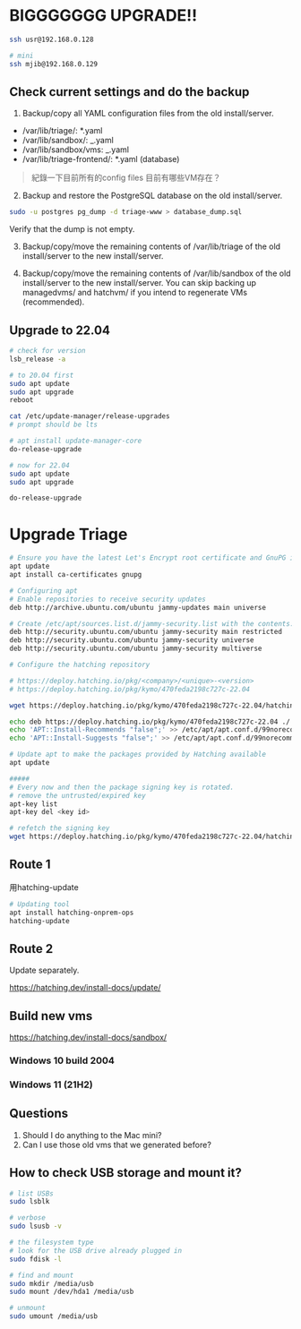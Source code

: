# BIGGGGGGG UPGRADE!!

```bash
ssh usr@192.168.0.128

# mini
ssh mjib@192.168.0.129
```

## Check current settings and do the backup

1. Backup/copy all YAML configuration files from the old install/server.

- /var/lib/triage/: \*.yaml
- /var/lib/sandbox/: \_.yaml
- /var/lib/sandbox/vms: \_.yaml
- /var/lib/triage-frontend/: \*.yaml (database)

> 紀錄一下目前所有的config files
> 目前有哪些VM存在？

2. Backup and restore the PostgreSQL database on the old install/server.

```bash
sudo -u postgres pg_dump -d triage-www > database_dump.sql
```

Verify that the dump is not empty.

3. Backup/copy/move the remaining contents of /var/lib/triage of the old install/server to the new install/server.

4. Backup/copy/move the remaining contents of /var/lib/sandbox of the old install/server to the new install/server. You can skip backing up managedvms/ and hatchvm/ if you intend to regenerate VMs (recommended).

## Upgrade to 22.04

```bash
# check for version
lsb_release -a

# to 20.04 first
sudo apt update
sudo apt upgrade
reboot

cat /etc/update-manager/release-upgrades
# prompt should be lts

# apt install update-manager-core
do-release-upgrade

# now for 22.04
sudo apt update
sudo apt upgrade

do-release-upgrade
```

# Upgrade Triage

```bash
# Ensure you have the latest Let's Encrypt root certificate and GnuPG installed
apt update
apt install ca-certificates gnupg

# Configuring apt
# Enable repositories to receive security updates
deb http://archive.ubuntu.com/ubuntu jammy-updates main universe

# Create /etc/apt/sources.list.d/jammy-security.list with the contents:
deb http://security.ubuntu.com/ubuntu jammy-security main restricted
deb http://security.ubuntu.com/ubuntu jammy-security universe
deb http://security.ubuntu.com/ubuntu jammy-security multiverse

# Configure the hatching repository

# https://deploy.hatching.io/pkg/<company>/<unique>-<version>
# https://deploy.hatching.io/pkg/kymo/470feda2198c727c-22.04

wget https://deploy.hatching.io/pkg/kymo/470feda2198c727c-22.04/hatching.gpg -O /etc/apt/trusted.gpg.d/hatching.gpg

echo deb https://deploy.hatching.io/pkg/kymo/470feda2198c727c-22.04 ./ > /etc/apt/sources.list.d/hatching.list
echo 'APT::Install-Recommends "false";' >> /etc/apt/apt.conf.d/99norecommend
echo 'APT::Install-Suggests "false";' >> /etc/apt/apt.conf.d/99norecommend

# Update apt to make the packages provided by Hatching available
apt update

#####
# Every now and then the package signing key is rotated.
# remove the untrusted/expired key
apt-key list
apt-key del <key id>

# refetch the signing key
wget https://deploy.hatching.io/pkg/kymo/470feda2198c727c-22.04/hatching.gpg -O /etc/apt/trusted.gpg.d/hatching.gpg
```

## Route 1

用hatching-update

```bash
# Updating tool
apt install hatching-onprem-ops
hatching-update
```

## Route 2

Update separately.

https://hatching.dev/install-docs/update/

## Build new vms

https://hatching.dev/install-docs/sandbox/

### Windows 10 build 2004

### Windows 11 (21H2)

## Questions

1. Should I do anything to the Mac mini?
2. Can I use those old vms that we generated before?

## How to check USB storage and mount it?

```bash
# list USBs
sudo lsblk

# verbose
sudo lsusb -v

# the filesystem type
# look for the USB drive already plugged in
sudo fdisk -l

# find and mount
sudo mkdir /media/usb
sudo mount /dev/hda1 /media/usb

# unmount
sudo umount /media/usb
```
